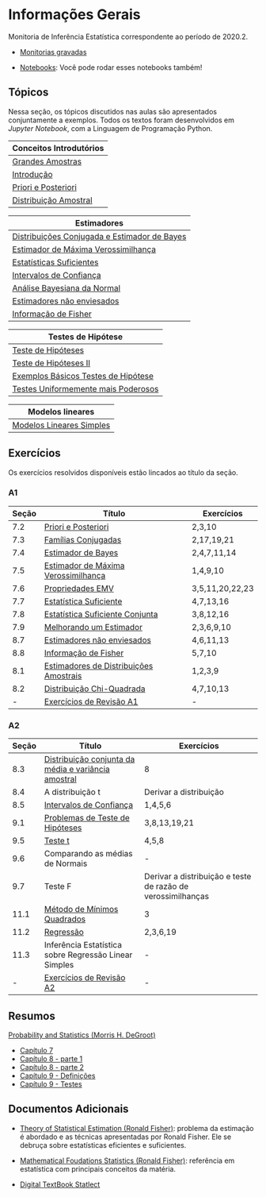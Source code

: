 # Informações Gerais 

Monitoria de Inferência Estatística correspondente ao período de 2020.2.  

- [Monitorias gravadas](https://gvmail-my.sharepoint.com/:f:/g/personal/b37214_fgv_edu_br/EkrXFUG0yNRMlwwav0WIWUgBXxOS2UHHummnp4Vqt63csw?e=yJwVgY)

- [Notebooks](https://github.com/lucasmoschen/TA_sessions/tree/master/Statistical_Inference/notebooks):
  Você pode rodar esses notebooks também!

## Tópicos 

Nessa seção, os tópicos discutidos nas aulas são apresentados conjuntamente
a exemplos. Todos os textos foram desenvolvidos em *Jupyter Notebook*, com a
Linguagem de Programação Python. 

|Conceitos Introdutórios|
|---|
|[Grandes Amostras](/ta-sessions/infestatistica/LargeRandomSamples/LargeRandomSamples)|
|[Introdução](/ta-sessions/infestatistica/StatisticalInference/StatisticalInference)|
|[Priori e Posteriori](/ta-sessions/infestatistica/PrioriPosteriori/PrioriPosteriori)|
|[Distribuição Amostral](/ta-sessions/infestatistica/SamplingDistribution/SamplingDistribution)|

|Estimadores|
|---|
|[Distribuições Conjugada e Estimador de Bayes](/ta-sessions/infestatistica/ConjugateDistributions/ConjugateDistributions)|
|[Estimador de Máxima Verossimilhança](/ta-sessions/infestatistica/MaximumLikelihoodEstimator/MaximumLikelihoodEstimator)|
|[Estatísticas Suficientes](/ta-sessions/infestatistica/SufficientStatistics)|
|[Intervalos de Confiança](/ta-sessions/infestatistica/ConfidenceIntervals/ConfidenceIntervals)|
|[Análise Bayesiana da Normal](/ta-sessions/infestatistica/BayesianAnalysisNormal/BayesianAnalysisNormal)|
|[Estimadores não enviesados](/ta-sessions/infestatistica/UnbiasedEstimators/UnbiasedEstimators)|
|[Informação de Fisher](/ta-sessions/infestatistica/FisherInformation/FisherInformation)|

|Testes de Hipótese|
|---|
|[Teste de Hipóteses](/ta-sessions/infestatistica/TestingHypotheses/TestingHypotheses)|
|[Teste de Hipóteses II](/ta-sessions/infestatistica/TestingHypothesesII/TestingHypothesesII)|
|[Exemplos Básicos Testes de Hipótese](/ta-sessions/infestatistica/ExampleHypothesesTesting/ExampleHypothesesTesting)|
|[Testes Uniformemente mais Poderosos](/ta-sessions/infestatistica/TestsUniformlyPoweful/TestsUniformlyPoweful)|

|Modelos lineares|
|---|
|[Modelos Lineares Simples](/ta-sessions/infestatistica/LinearModel/LinearModel)|


## Exercícios 

Os exercícios resolvidos disponíveis estão lincados ao título da seção. 

### A1 

|Seção|Título|Exercícios|
|-----|------|----------|
|7.2|[Priori e Posteriori](https://github.com/lucasmoschen/TA_sessions/blob/master/Statistical_Inference/pdf_source/Listas/Capitulo_7.2.pdf)|2,3,10|
|7.3|[Famílias Conjugadas](https://github.com/lucasmoschen/TA_sessions/blob/master/Statistical_Inference/pdf_source/Listas/Capitulo_7.3.pdf)|2,17,19,21|
|7.4|[Estimador de Bayes](https://github.com/lucasmoschen/TA_sessions/blob/master/Statistical_Inference/pdf_source/Listas/Capitulo_7.4.pdf)|2,4,7,11,14|
|7.5|[Estimador de Máxima Verossimilhança](https://github.com/lucasmoschen/TA_sessions/blob/master/Statistical_Inference/pdf_source/Listas/Capitulo_7.5.pdf)|1,4,9,10|Sim|
|7.6|[Propriedades EMV](https://github.com/lucasmoschen/TA_sessions/blob/master/Statistical_Inference/pdf_source/Listas/Capitulo_7.6.pdf)|3,5,11,20,22,23|
|7.7|[Estatística Suficiente](https://github.com/lucasmoschen/TA_sessions/blob/master/Statistical_Inference/pdf_source/Listas/Capitulo_7.7.pdf)|4,7,13,16|
|7.8|[Estatística Suficiente Conjunta](https://github.com/lucasmoschen/TA_sessions/blob/master/Statistical_Inference/pdf_source/Listas/Capitulo_7.8.pdf)|3,8,12,16|
|7.9|[Melhorando um Estimador](https://github.com/lucasmoschen/TA_sessions/blob/master/Statistical_Inference/pdf_source/Listas/Capitulo_7.9.pdf)|2,3,6,9,10|
|8.7|[Estimadores não enviesados](https://github.com/lucasmoschen/TA_sessions/blob/master/Statistical_Inference/pdf_source/Listas/Capitulo_8.7.pdf)|4,6,11,13|
|8.8|[Informação de Fisher](https://github.com/lucasmoschen/TA_sessions/blob/master/Statistical_Inference/pdf_source/Listas/Capitulo_8.8.pdf)|5,7,10|
|8.1|[Estimadores de Distribuições Amostrais](https://github.com/lucasmoschen/TA_sessions/blob/master/Statistical_Inference/pdf_source/Listas/Capitulo_8.1.pdf)|1,2,3,9|
|8.2|[Distribuição Chi-Quadrada](https://github.com/lucasmoschen/TA_sessions/blob/master/Statistical_Inference/pdf_source/Listas/Capitulo_8.2.pdf)|4,7,10,13|
|-|[Exercícios de Revisão A1](https://github.com/lucasmoschen/TA_sessions/blob/master/Statistical_Inference/pdf_source/Listas/Exerc%C3%ADcios_Revis%C3%A3o_A1.pdf)|-|

### A2 

|Seção|Título|Exercícios|
|-----|------|----------|
|8.3|[Distribuição conjunta da média e variância amostral](https://github.com/lucasmoschen/TA_sessions/blob/master/Statistical_Inference/pdf_source/Listas/Cap%C3%ADtulo_8.3.pdf)|8|
|8.4|A distribuição t|Derivar a distribuição|
|8.5|[Intervalos de Confiança](https://github.com/lucasmoschen/TA_sessions/blob/master/Statistical_Inference/pdf_source/Listas/Cap%C3%ADtulo_8.5.pdf)|1,4,5,6|
|9.1|[Problemas de Teste de Hipóteses](https://github.com/lucasmoschen/TA_sessions/blob/master/Statistical_Inference/pdf_source/Listas/Cap%C3%ADtulo_9.1.pdf)|3,8,13,19,21|
|9.5|[Teste t](https://github.com/lucasmoschen/TA_sessions/blob/master/Statistical_Inference/pdf_source/Listas/Cap%C3%ADtulo_9.5.pdf)|4,5,8|
|9.6|Comparando as médias de Normais|-|
|9.7|Teste F|Derivar a distribuição e teste de razão de verossimilhanças|
|11.1|[Método de Mínimos Quadrados](https://github.com/lucasmoschen/TA_sessions/blob/master/Statistical_Inference/pdf_source/Listas/Cap%C3%ADtulo_11.pdf)|3|
|11.2|[Regressão](https://github.com/lucasmoschen/TA_sessions/blob/master/Statistical_Inference/pdf_source/Listas/Cap%C3%ADtulo_11.pdf)|2,3,6,19|
|11.3|Inferência Estatística sobre Regressão Linear Simples|-|
|-|[Exercícios de Revisão A2](https://github.com/lucasmoschen/TA_sessions/blob/master/Statistical_Inference/pdf_source/Listas/Exerc%C3%ADcios_Revis%C3%A3o_A2.pdf)|-|

## Resumos 

[Probability and Statistics (Morris H.
DeGroot)](https://www.amazon.com/Probability-Statistics-4th-Morris-DeGroot/dp/0321500466)

- [Capítulo 7](https://github.com/lucasmoschen/TA_sessions/blob/master/Statistical_Inference/pdf_source/Resumos/Estat%C3%ADstica%20-%20Cap%C3%ADtulo%207.pdf)
- [Capítulo 8 - parte 1](https://github.com/lucasmoschen/TA_sessions/blob/master/Statistical_Inference/pdf_source/Resumos/Estat%C3%ADstica%20-%20Cap%C3%ADtulo%208.pdf)
- [Capítulo 8 - parte 2](https://github.com/lucasmoschen/TA_sessions/blob/master/Statistical_Inference/pdf_source/Resumos/Estat%C3%ADstica%20-%20Cap%C3%ADtulo8%20-%20parte%202.pdf)
- [Capítulo 9 - Definições](https://github.com/lucasmoschen/TA_sessions/blob/master/Statistical_Inference/pdf_source/Resumos/Estat%C3%ADstica%20-%20Cap%C3%ADtulo%209%20-%20parte%201.pdf)
- [Capítulo 9 - Testes](https://github.com/lucasmoschen/TA_sessions/blob/master/Statistical_Inference/pdf_source/Resumos/Estat%C3%ADstica%20-%20Cap%C3%ADtulo%209%20-%20parte%202.pdf) 
  
## Documentos Adicionais 

- [Theory of Statistical
  Estimation (Ronald Fisher)](https://www.cambridge.org/core/journals/mathematical-proceedings-of-the-cambridge-philosophical-society/article/theory-of-statistical-estimation/7A05FB68C83B36C0E91D42C76AB177D4):
  problema da estimação é abordado e as técnicas apresentadas por Ronald
  Fisher. Ele se debruça sobre estatísticas eficientes e suficientes. 

- [Mathematical Foudations Statistics (Ronald
  Fisher)](https://royalsocietypublishing.org/doi/pdf/10.1098/rsta.1922.0009):
  referência em estatística com principais conceitos da matéria. 

- [Digital TextBook Statlect](https://www.statlect.com/)